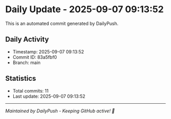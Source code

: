 # Daily Update - 2025-09-07 09:13:52

This is an automated commit generated by DailyPush.

## Daily Activity
- Timestamp: 2025-09-07 09:13:52
- Commit ID: 83a5fbf0
- Branch: main

## Statistics
- Total commits: 11
- Last update: 2025-09-07 09:13:52

---
*Maintained by DailyPush - Keeping GitHub active! 🚀*
